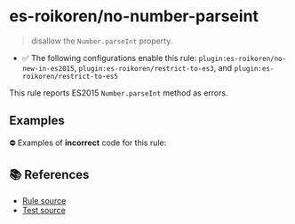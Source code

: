 # es-roikoren/no-number-parseint
> disallow the `Number.parseInt` property.

- ✅ The following configurations enable this rule: `plugin:es-roikoren/no-new-in-es2015`, `plugin:es-roikoren/restrict-to-es3`, and `plugin:es-roikoren/restrict-to-es5`

This rule reports ES2015 `Number.parseInt` method as errors.

## Examples

⛔ Examples of **incorrect** code for this rule:

<eslint-playground type="bad" code="/*eslint es-roikoren/no-number-parseint: error */
const b = Number.parseInt(value)
" />

## 📚 References

- [Rule source](https://github.com/roikoren755/eslint-plugin-es/blob/v0.0.0/src/rules/no-number-parseint.ts)
- [Test source](https://github.com/roikoren755/eslint-plugin-es/blob/v0.0.0/tests/src/rules/no-number-parseint.ts)
